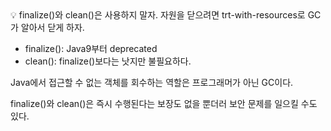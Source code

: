 <aside>
💡 finalize()와 clean()은 사용하지 말자.
자원을 닫으려면 trt-with-resources로 GC가 알아서 닫게 하자.

</aside>

- finalize(): Java9부터 deprecated
- clean(): finalize()보다는 낫지만 불필요하다.

Java에서 접근할 수 없는 객체를 회수하는 역할은 프로그래머가 아닌 GC이다.

finalize()와 clean()은 즉시 수행된다는 보장도 없을 뿐더러 보안 문제를 일으킬 수도 있다.